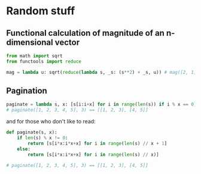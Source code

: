 # Random stuff

## Functional calculation of magnitude of an n-dimensional vector
```python
from math import sqrt
from functools import reduce

mag = lambda u: sqrt(reduce(lambda s, _s: (s**2) + _s, u)) # mag([2, 1]) == 2.23606797749979
```

## Pagination
```python
paginate = lambda s, x: [s[i:i+x] for i in range(len(s)) if i % x == 0]
# paginate([1, 2, 3, 4, 5], 3) == [[1, 2, 3], [4, 5]]
```

and for those who don't like to read:

```python
def paginate(s, x):
    if len(s) % x != 0:
        return [s[i*x:i*x+x] for i in range(len(s) // x + 1]
    else:
        return [s[i*x:i*x+x] for i in range(len(s) // x)]

# paginate([1, 2, 3, 4, 5], 3) == [[1, 2, 3], [4, 5]]
```

